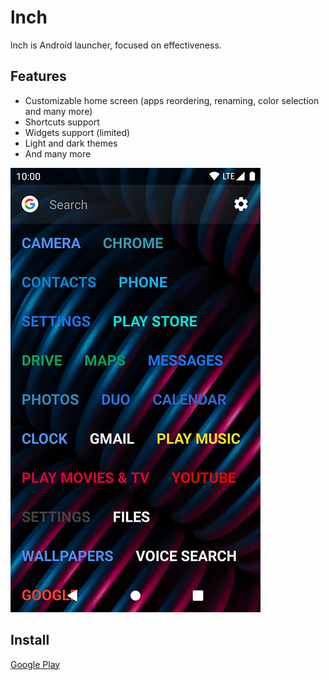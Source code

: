 # lnch

lnch is Android launcher, focused on effectiveness.

## Features

* Customizable home screen (apps reordering, renaming, color selection and many more)
* Shortcuts support
* Widgets support (limited)
* Light and dark themes
* And many more

![lnch.png](/lnch.png)

## Install

[Google Play](https://play.google.com/store/apps/details?id=com.italankin.lnch)
